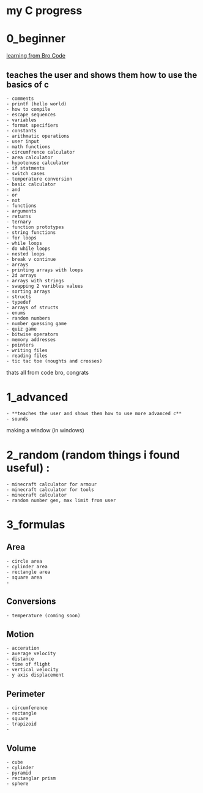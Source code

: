 # my C progress
# 0_beginner
[learning from Bro Code](https://youtu.be/nrbBmoINqtk?si=wRTO0UT4xhdxfAzX)
## teaches the user and shows them how to use the basics of c
    - comments
    - printf (hello world)
    - how to compile
    - escape sequences
    - variables
    - format specifiers
    - constants
    - arithmatic operations
    - user input
    - math functions
    - circumfrence calculator
    - area calculator
    - hypotenuse calculator
    - if statments
    - switch cases
    - temperature conversion
    - basic calculator
    - and
    - or
    - not
    - functions
    - arguments
    - returns
    - ternary
    - function prototypes
    - string functions
    - for loops
    - while loops
    - do while loops
    - nested loops
    - break v continue
    - arrays
    - printing arrays with loops
    - 2d arrays
    - arrays with strings
    - swapping 2 varibles values
    - sorting arrays
    - structs
    - typedef
    - arrays of structs
    - enums
    - random numbers
    - number guessing game
    - quiz game
    - bitwise operators
    - memory addresses
    - pointers
    - writing files
    - reading files
    - tic tac toe (noughts and crosses)

thats all from code bro, congrats

# 1_advanced 
    - **teaches the user and shows them how to use more advanced c**
    - sounds
making a window (in windows)

# 2_random (random things i found useful) : 
    - minecraft calculator for armour
    - minecraft calculator for tools
    - minecraft calculator
    - random number gen, max limit from user

# 3_formulas
## Area
    - circle area
    - cylinder area
    - rectangle area
    - square area
    - 

## Conversions
    - temperature (coming soon)

## Motion
    - acceration
    - average velocity
    - distance 
    - time of flight
    - vertical velocity
    - y axis displacement

## Perimeter
    - circumference
    - rectangle
    - square
    - trapizoid
    -

## Volume
    - cube
    - cylinder
    - pyramid
    - rectanglar prism
    - sphere
